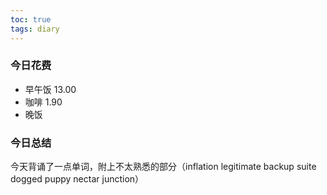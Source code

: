 ```yaml
---
toc: true
tags: diary
---
```

### 今日花费
- 早午饭 13.00
- 咖啡 1.90
- 晚饭

### 今日总结
今天背诵了一点单词，附上不太熟悉的部分（inflation legitimate backup suite dogged puppy nectar junction）
